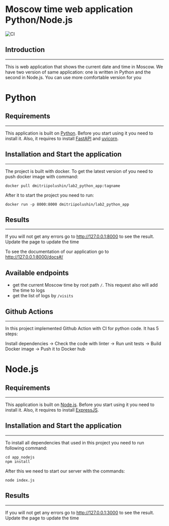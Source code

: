 # Moscow time web application Python/Node.js

![CI](https://github.com/dmitriipolushin/DevOps_labs/actions/workflows/app_python.yml/badge.svg)

## Introduction
---------------

This is web application that shows the current date and time in Moscow. We have two version of same application: one is written in Python and the second in Node.js. You can use more comfortable version for you

# Python

## Requirements
---------------

This application is built on [Python](https://www.python.org). Before you start using it you need to install it. Also, it requires to install [FastAPI](https://fastapi.tiangolo.com) and [uvicorn](https://www.uvicorn.org).

## Installation and Start the application
----------------

The project is built with docker. To get the latest version of you need to push docker image with command:
```
docker pull dmitriipolushin/lab2_python_app:tagname
```
After it to start the project you need to run:

```
docker run -p 8000:8000 dmitriipolushin/lab2_python_app
```

## Results
--------------

If you will not get any errors go to http://127.0.0.1:8000 to see the result. Update the page to update the time

To see the documentation of our application go to http://127.0.0.1:8000/docs#/

## Available endpoints

- get the current Moscow time by root path `/`. This request also will add the time to logs
- get the list of logs by `/visits`



## Github Actions
---------------

In this project implemented Github Action with CI for python code. It has 5 steps:

Install dependencies -> Check the code with linter -> Run unit tests -> Build Docker image -> Push it to Docker hub

# Node.js

## Requirements
---------------

This application is built on [Node.js](https://nodejs.org/en/). Before you start using it you need to install it. Also, it requires to install [ExpressJS](https://expressjs.com).

## Installation and Start the application
----------------

To install all dependencies that used in this project you need to run following command:

```
cd app_nodejs
npm install
```

After this we need to start our server with the commands:

```
node index.js
```

## Results
--------------

If you will not get any errors go to http://127.0.0.1:3000 to see the result. Update the page to update the time
